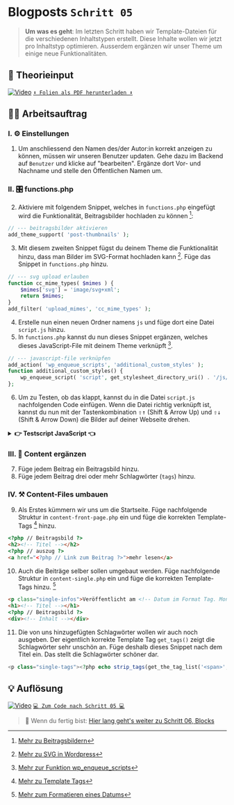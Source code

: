# Blogposts `Schritt 05`
> **Um was es geht**: 
> Im letzten Schritt haben wir Template-Dateien für die verschiedenen Inhaltstypen erstellt.
> Diese Inhalte wollen wir jetzt pro Inhaltstyp optimieren. 
> Ausserdem ergänzen wir unser Theme um einige neue Funktionalitäten.

## 🧠 Theorieinput 
[![Video](https://i3.ytimg.com/vi/ulzYzegRkJo/maxresdefault.jpg)](https://www.youtube.com/watch?v=ulzYzegRkJo)
[`⬇️ Folien als PDF herunterladen ⬇️`](https://drive.google.com/file/d/1aIarOis1eRWEo5qYLjAwWkA37HLWbpXG/view?usp=share_link)

## 🧑‍💻 Arbeitsauftrag

### I. ⚙️ Einstellungen
1. Um anschliessend den Namen des/der Autor:in korrekt anzeigen zu können, müssen wir unseren Benutzer updaten. Gehe dazu im Backend auf `Benutzer` und klicke auf "bearbeiten". Ergänze dort Vor- und Nachname und stelle den Öffentlichen Namen um.

### II. 🎛️ functions.php
2. Aktiviere mit folgendem Snippet, welches in `functions.php` eingefügt wird die Funktionalität, Beitragsbilder hochladen zu können [^1]:
```php
// --- beitragsbilder aktivieren
add_theme_support( 'post-thumbnails' );
```
3. Mit diesem zweiten Snippet fügst du deinem Theme die Funktionalität hinzu, dass man Bilder im SVG-Format hochladen kann [^2]. Füge das Snippet in `functions.php` hinzu.
```php
// --- svg upload erlauben
function cc_mime_types( $mimes ) {
	$mimes['svg'] = 'image/svg+xml';
	return $mimes;
}
add_filter( 'upload_mimes', 'cc_mime_types' );
```
4. Erstelle nun einen neuen Ordner namens `js` und füge dort eine Datei `script.js` hinzu.
5. In `functions.php` kannst du nun dieses Snippet ergänzen, welches dieses JavaScript-File mit deinem Theme verknüpft [^3].
```php
// --- javascript-file verknüpfen
add_action( 'wp_enqueue_scripts', 'additional_custom_styles' );
function additional_custom_styles() {
	wp_enqueue_script( 'script', get_stylesheet_directory_uri() . '/js/script.js' );
};
```
6. Um zu Testen, ob das klappt, kannst du in die Datei `script.js` nachfolgenden Code einfügen. Wenn die Datei richtig verknüpft ist, kannst du nun mit der Tastenkombination <kbd>⇧↑</kbd> (Shift & Arrow Up) und <kbd>⇧↓</kbd> (Shift & Arrow Down) die Bilder auf deiner Webseite drehen.

<details>
<summary><strong>👉 Testscript JavaScript 👈</strong></summary>

```javascript
document.addEventListener('DOMContentLoaded', function () {

    // --- beispielfunktion - rotate images on keycombo
    const IMAGES = document.querySelectorAll('main img')
    IMAGES.forEach(img => { img.style.transition = '0.5s' })
    document.onkeydown = keydown;
    function keydown (evt) {
        if (!evt) evt = event;
        if(evt.shiftKey && evt.keyCode === 38) {
            IMAGES.forEach(img => { img.style.transform = 'rotate(180deg)'; })
        }else if(evt.shiftKey && evt.keyCode === 40){
            IMAGES.forEach(img => { img.style.transform = 'rotate(0deg)'; })
        }
    }

}, false);
```
</details>

### III. 📃 Content ergänzen
7. Füge jedem Beitrag ein Beitragsbild hinzu.
8. Füge jedem Beitrag drei oder mehr Schlagwörter (`tags`) hinzu.

### IV. ⚒️ Content-Files umbauen
9. Als Erstes kümmern wir uns um die Startseite. Füge nachfolgende Struktur in `content-front-page.php` ein und füge die korrekten Template-Tags [^4] hinzu.
```html
<?php // Beitragsbild ?>
<h2><!-- Titel --></h2>
<?php // auszug ?>
<a href="<?php // Link zum Beitrag ?>">mehr lesen</a>
```
10. Auch die Beiträge selber sollen umgebaut werden. Füge nachfolgende Struktur in `content-single.php` ein und füge die korrekten Template-Tags hinzu. [^5]
```html
<p class="single-infos">Veröffentlicht am <!-- Datum im Format Tag. Monat Jahr --> von <!-- Autor:in --></p>
<h1><!-- Titel --></h1>
<?php // Beitragsbild ?>
<div><!-- Inhalt --></div>
```
11. Die von uns hinzugefügten Schlagwörter wollen wir auch noch ausgeben. Der eigentlich korrekte Template Tag `get_tags()` zeigt die Schlagwörter sehr unschön an. Füge deshalb dieses Snippet nach dem Titel ein. Das stellt die Schlagwörter schöner dar.
```php
<p class="single-tags"><?php echo strip_tags(get_the_tag_list('<span>',',&nbsp;','</span>')); ?></p>
```

[^1]: [Mehr zu Beitragsbildern](https://codex.wordpress.org/Post_Thumbnails)
[^2]: [Mehr zu SVG in Wordpress](https://css-tricks.com/snippets/wordpress/allow-svg-through-wordpress-media-uploader/)
[^3]: [Mehr zur Funktion wp_enqueue_scripts](https://developer.wordpress.org/reference/functions/wp_enqueue_script/)
[^4]: [Mehr zu Template Tags](https://codex.wordpress.org/Template_Tags)
[^5]: [Mehr zum Formatieren eines Datums](https://www.php.net/manual/de/function.date.php)

## 💡 Auflösung 
[![Video](https://i3.ytimg.com/vi/PCitrA3pIjI/maxresdefault.jpg)](https://www.youtube.com/watch?v=PCitrA3pIjI)
[``💻 Zum Code nach Schritt 05 💻``](after_05-blogposts)

>  🔗 Wenn du fertig bist:
> [Hier lang geht's weiter zu Schritt 06, Blocks](/06_blocks)
